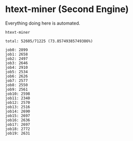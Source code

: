 # htext-miner (Second Engine)

Everything doing here is automated.

```
htext-miner

total: 52605/71225 (73.85749385749386%)

job0: 2899
job1: 2658
job2: 2497
job3: 2646
job4: 2910
job5: 2534
job6: 2626
job7: 2577
job8: 2550
job9: 2561
job10: 2598
job11: 2340
job12: 2570
job13: 2516
job14: 2690
job15: 2697
job16: 2636
job17: 2697
job18: 2772
job19: 2631
```